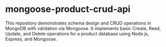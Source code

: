 # mongoose-product-crud-api

This repository demonstrates schema design and CRUD operations in MongoDB with validation via Mongoose. It implements basic Create, Read, Update, and Delete operations for a product database using Node.js, Express, and Mongoose.
